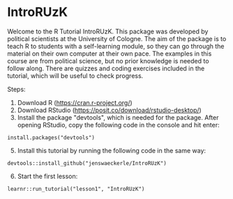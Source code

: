 # IntroRUzK
Welcome to the R Tutorial IntroRUzK. This package was developed by political scientists at the University of Cologne. 
The aim of the package is to teach R to students with a self-learning module, so they can go through the material on their own computer at their own pace.
The examples in this course are from political science, but no prior knowledge is needed to follow along.
There are quizzes and coding exercises included in the tutorial, which will be useful to check progress.

Steps:
1. Download R (https://cran.r-project.org/)
2. Download RStudio (https://posit.co/download/rstudio-desktop/)
3. Install the package "devtools", which is needed for the package. After opening RStudio, copy the following code in the console and hit enter:
```
install.packages("devtools")
```
5. Install this tutorial by running the following code in the same way:
```
devtools::install_github("jenswaeckerle/IntroRUzK")
```
6. Start the first lesson:
```
learnr::run_tutorial("lesson1", "IntroRUzK")
```
